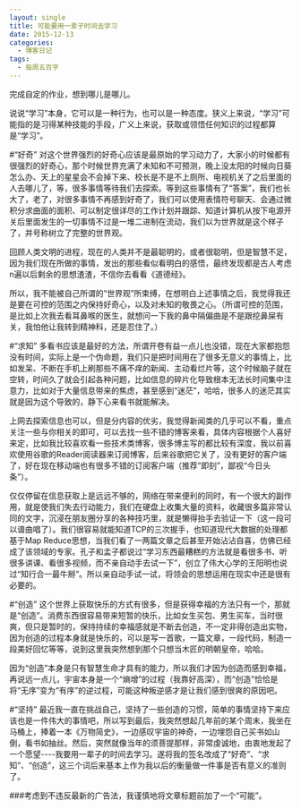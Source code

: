 ```yaml
---
layout: single
title: 可能要用一辈子时间去学习
date: 2015-12-13
categories:
  - 博客日记
tags:
  - 每周五百字
--- 
```

完成自定的作业，想到哪儿是哪儿。

说说“学习”本身，它可以是一种行为，也可以是一种态度。狭义上来说，“学习”可能指的是习得某种技能的手段，广义上来说，获取或领悟任何知识的过程都算是“学习”。

#“好奇”
对这个世界强烈的好奇心应该是最原始的学习动力了，大家小的时候都有很强烈的好奇心，那个时候世界充满了未知和不可预测，晚上没太阳的时候向日葵怎么办、天上的星星会不会掉下来、校长是不是不上厕所、电视机关了之后里面的人去哪儿了，等，很多事情等待我们去探索。等到这些事情有了“答案”，我们也长大了，老了，对很多事情不再感到好奇了，我们可以使用表情符号聊天、会通过微积分求曲面的面积、可以制定很详尽的工作计划并跟踪、知道计算机从按下电源开关后里面发生的一切事情不过是一堆二进制在流动，我们以为世界就是这个样子了，并号称树立了完整的世界观。

回顾人类文明的进程，现在的人类并不是最聪明的，或者很聪明，但是智慧不足，因为我们现在所做的事情，发出的那些看似看明白的感悟，最终发现都是古人考虑n遍以后剩余的思想渣渣，不信你去看看《道德经》。

所以，我不能被自己所谓的“世界观”所束缚，在想明白上述事情之后，我觉得我还是要在可控的范围之内保持好奇心，以及对未知的敬畏之心。（所谓可控的范围，是比如上次我去看耳鼻喉的医生，就想问一下我的鼻中隔偏曲是不是跟挖鼻屎有关，我怕他让我转到精神科，还是忍住了。）

#“求知”
多看书应该是最好的方法，所谓开卷有益一点儿也没错，现在大家都抱怨没有时间，实际上是一个伪命题，我们只是把时间用在了很多无意义的事情上，比如发呆、不断在手机上刷那些不痛不痒的新闻、主动看烂片等，这个时候脑子就在空转，时间久了就会引起各种问题，比如信息的碎片化导致根本无法长时间集中注意力，比如对于大量信息带来的焦虑，甚至感到“迷茫”，哈哈，很多人的迷茫其实就是因为这个导致的，静下心来看书就能解决。

上网去探索信息也可以，但是分内容的优劣，我觉得新闻类的几乎可以不看，重点关注一些与你相关的即可，可以去找一些不错的博客来看，具体内容根据个人喜好来定，比如我比较喜欢看一些技术类博客，很多博主写的都比较有深度，我以前喜欢使用谷歌的Reader阅读器来订阅博客，后来谷歌把它关了，没有更好的客户端了，好在现在移动端也有很多不错的订阅客户端（推荐“即刻”，鄙视“今日头条”）。

仅仅停留在信息获取上是远远不够的，网络在带来便利的同时，有一个很大的副作用，就是使我们失去行动能力，我们在硬盘上收集大量的资料，收藏很多篇非常认同的文字，沉浸在朋友圈分享的各种技巧里，就是懒得抬手去验证一下（这一段可以谱曲唱了）。我们很容易就能知道TCP的三次握手，也知道现代大数据的处理都基于Map Reduce思想，当我们看了一两篇文章之后甚至开始沾沾自喜，仿佛已经成了该领域的专家。孔子和孟子都说过“学习东西最糟糕的方法就是看很多书、听很多讲课、看很多视频，而不亲自动手去试一下”，创立了伟大心学的王阳明也说过“知行合一最牛掰”。所以亲自动手试一试，将领会的思想运用在现实中还是很有必要的。

#“创造”
这个世界上获取快乐的方式有很多，但是获得幸福的方法只有一个，那就是“创造”。消费东西很容易带来短暂的快乐，比如女生买包、男生买车，当时很爽，但只是暂时的，保持持续的幸福感就是不断去创造，不一定非得创造出实物，因为创造的过程本身就是快乐的，可以是写一首歌，一篇文章，一段代码，制造一段美好回忆等等，说到这里我突然想到那个只想当木匠的明朝皇帝，哈哈。

因为“创造”本身是只有智慧生命才具有的能力，所以我们才因为创造而感到幸福，再说远一点儿，宇宙本身是一个“熵增”的过程（我靠好高深），而“创造”恰恰是将“无序”变为“有序”的逆过程，可能这种叛逆感才是让我们感到很爽的原因吧。

#“坚持”
最近我一直在挑战自己，坚持了一些创造的习惯，简单的事情坚持下来应该也是一件伟大的事情吧，所以写到最后，我突然想起几年前的某个周末，我坐在马桶上，捧着一本《万物简史》，一边感叹宇宙的神奇，一边埋怨自己买书如山倒，看书如抽丝。然后，突然就像当年的须菩提那样，非常虔诚地，由衷地发起了一个愿望----我要用一辈子的时间去学习。遂将我的签名改成了“好奇”、“求知”、“创造”，这三个词后来基本上作为我以后的衡量做一件事是否有意义的准则了。

###考虑到不违反最新的广告法，我谨慎地将文章标题前加了一个“可能”。
